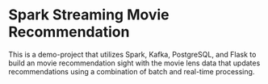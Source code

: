 
# Spark Streaming Movie Recommendation

This is a demo-project that utilizes Spark, Kafka, PostgreSQL, and Flask to build an movie recommendation sight with the movie lens data that updates recommendations using a combination of batch and real-time processing.